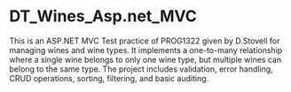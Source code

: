 # DT_Wines_Asp.net_MVC
 This is an ASP.NET MVC Test practice of PROG1322 given by D.Stovell for managing wines and wine types. It implements a one-to-many relationship where a single wine belongs to only one wine type, but multiple wines can belong to the same type. The project includes validation, error handling, CRUD operations, sorting, filtering, and basic auditing.
